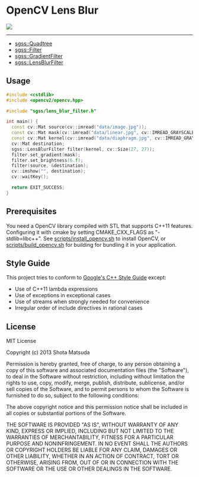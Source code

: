 # OpenCV Lens Blur

![](http://gyazo.com/797e3b939b0c9fc6457084409b2523d0.png)

---

- [sgss::Quadtree](include/sgss/quadtree.h)
- [sgss::Filter](include/sgss/filter.h)
- [sgss::GradientFilter](include/sgss/gradient_filter.h)
- [sgss::LensBlurFilter](include/sgss/lens_blur_filter.h)

## Usage

```cpp
#include <cstdlib>
#include <opencv2/opencv.hpp>

#include "sgss/lens_blur_filter.h"

int main() {
  const cv::Mat source(cv::imread("data/image.jpg"));
  const cv::Mat mask(cv::imread("data/linear.jpg", cv::IMREAD_GRAYSCALE));
  const cv::Mat kernel(cv::imread("data/diaphragm.jpg", cv::IMREAD_GRAYSCALE));
  cv::Mat destination;
  sgss::LensBlurFilter filter(kernel, cv::Size(27, 27));
  filter.set_gradient(mask);
  filter.set_brightness(6.f);
  filter(source, &destination);
  cv::imshow("", destination);
  cv::waitKey();

  return EXIT_SUCCESS;
}
```

## Prerequisites

You need a OpenCV library compiled with STL that supports C++11 features.
Configuring it with cmake by setting CMAKE_CXX_FLAGS as "-stdlib=libc++".
See [scripts/install_opencv.sh](scripts/install_opencv.sh) to install OpenCV,
or [scripts/build_opencv.sh](scripts/build_opencv.sh) for building for bundling
it in your application.

## Style Guide

This project tries to conform to [Google's C++ Style Guide](http://google-styleguide.googlecode.com/svn/trunk/cppguide.xml) except:

- Use of C++11 lambda expressions
- Use of exceptions in exceptional cases
- Use of streams when strongly needed for convenience
- Irregular order of include directives in rational cases

## License

MIT License

Copyright (c) 2013 Shota Matsuda

Permission is hereby granted, free of charge, to any person obtaining a copy
of this software and associated documentation files (the "Software"), to deal
in the Software without restriction, including without limitation the rights
to use, copy, modify, merge, publish, distribute, sublicense, and/or sell
copies of the Software, and to permit persons to whom the Software is
furnished to do so, subject to the following conditions:

The above copyright notice and this permission notice shall be included in
all copies or substantial portions of the Software.

THE SOFTWARE IS PROVIDED "AS IS", WITHOUT WARRANTY OF ANY KIND, EXPRESS OR
IMPLIED, INCLUDING BUT NOT LIMITED TO THE WARRANTIES OF MERCHANTABILITY,
FITNESS FOR A PARTICULAR PURPOSE AND NONINFRINGEMENT. IN NO EVENT SHALL THE
AUTHORS OR COPYRIGHT HOLDERS BE LIABLE FOR ANY CLAIM, DAMAGES OR OTHER
LIABILITY, WHETHER IN AN ACTION OF CONTRACT, TORT OR OTHERWISE, ARISING FROM,
OUT OF OR IN CONNECTION WITH THE SOFTWARE OR THE USE OR OTHER DEALINGS IN
THE SOFTWARE.
